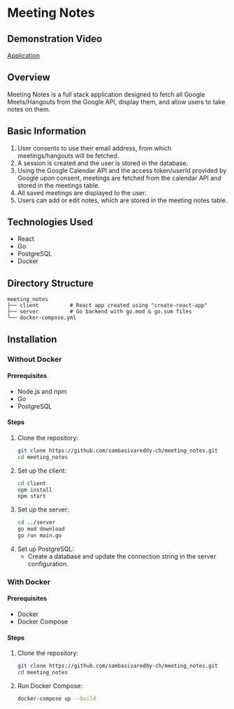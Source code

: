 # Meeting Notes

## Demonstration Video
[Application](https://drive.google.com/file/d/1b8haJ3x8g18WdpJb2K6QtBS1Qk0nQmLI/view?usp=drive_link)

## Overview
Meeting Notes is a full stack application designed to fetch all Google Meets/Hangouts from the Google API, display them, and allow users to take notes on them.

## Basic Information
1. User consents to use their email address, from which meetings/hangouts will be fetched.
2. A session is created and the user is stored in the database.
3. Using the Google Calendar API and the access token/userId provided by Google upon consent, meetings are fetched from the calendar API and stored in the meetings table.
4. All saved meetings are displayed to the user.
5. Users can add or edit notes, which are stored in the meeting notes table.

## Technologies Used
- React
- Go
- PostgreSQL
- Docker

## Directory Structure
```
meeting_notes
├── client          # React app created using "create-react-app"
├── server          # Go backend with go.mod & go.sum files
└── docker-compose.yml
```

## Installation

### Without Docker

#### Prerequisites
- Node.js and npm
- Go
- PostgreSQL

#### Steps
1. Clone the repository:
    ```bash
    git clone https://github.com/sambasivareddy-ch/meeting_notes.git
    cd meeting_notes
    ```
2. Set up the client:
    ```bash
    cd client
    npm install
    npm start
    ```
3. Set up the server:
    ```bash
    cd ../server
    go mod download
    go run main.go
    ```
4. Set up PostgreSQL:
    - Create a database and update the connection string in the server configuration.

### With Docker

#### Prerequisites
- Docker
- Docker Compose

#### Steps
1. Clone the repository:
    ```bash
    git clone https://github.com/sambasivareddy-ch/meeting_notes.git
    cd meeting_notes
    ```
2. Run Docker Compose:
    ```bash
    docker-compose up --build
    ```
